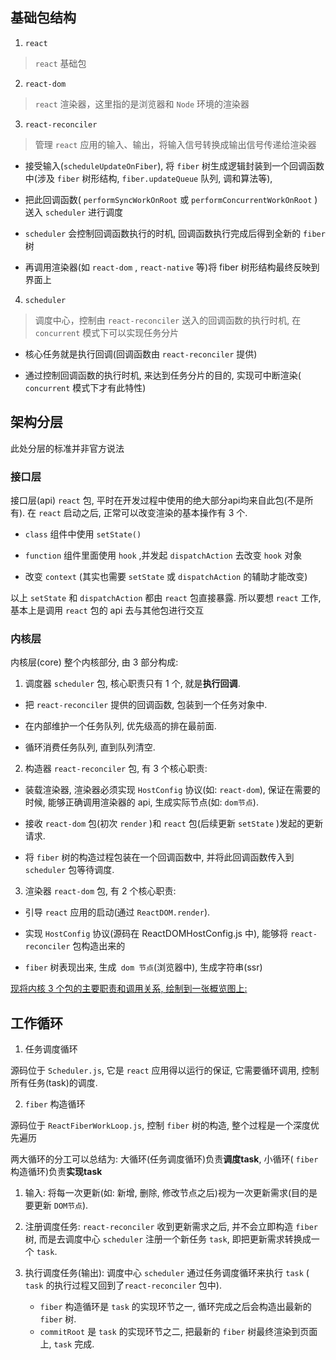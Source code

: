 
## 基础包结构

1. `react`

  > `react` 基础包

2. `react-dom`

  > `react` 渲染器，这里指的是浏览器和 `Node` 环境的渲染器

3. `react-reconciler`

  > 管理 `react` 应用的输入、输出，将输入信号转换成输出信号传递给渲染器

  - 接受输入(`scheduleUpdateOnFiber`), 将 `fiber` 树生成逻辑封装到一个回调函数中(涉及 `fiber` 树形结构, `fiber.updateQueue` 队列, 调和算法等),

  - 把此回调函数( `performSyncWorkOnRoot` 或 `performConcurrentWorkOnRoot` )送入 `scheduler` 进行调度

  - `scheduler` 会控制回调函数执行的时机, 回调函数执行完成后得到全新的 `fiber` 树

  - 再调用渲染器(如 `react-dom` , `react-native` 等)将 fiber 树形结构最终反映到界面上

4. `scheduler`

  > 调度中心，控制由 `react-reconciler` 送入的回调函数的执行时机, 在 `concurrent` 模式下可以实现任务分片

  - 核心任务就是执行回调(回调函数由 `react-reconciler` 提供)

  - 通过控制回调函数的执行时机, 来达到任务分片的目的, 实现可中断渲染( `concurrent` 模式下才有此特性)

## 架构分层

此处分层的标准并非官方说法

### 接口层

接口层(api) `react` 包, 平时在开发过程中使用的绝大部分api均来自此包(不是所有). 在 `react` 启动之后, 正常可以改变渲染的基本操作有 3 个.

- `class` 组件中使用 `setState()`

- `function` 组件里面使用 `hook` ,并发起 `dispatchAction` 去改变 `hook` 对象

- 改变 `context` (其实也需要 `setState` 或 `dispatchAction` 的辅助才能改变)

以上 `setState` 和 `dispatchAction` 都由 `react` 包直接暴露. 所以要想 `react` 工作, 基本上是调用 `react` 包的 api 去与其他包进行交互

### 内核层

内核层(core) 整个内核部分, 由 3 部分构成:

1. 调度器 `scheduler` 包, 核心职责只有 1 个, 就是**执行回调**.

  - 把 `react-reconciler` 提供的回调函数, 包装到一个任务对象中.

  - 在内部维护一个任务队列, 优先级高的排在最前面.

  - 循环消费任务队列, 直到队列清空.

2. 构造器 `react-reconciler` 包, 有 3 个核心职责:

  - 装载渲染器, 渲染器必须实现 `HostConfig` 协议(如: `react-dom`), 保证在需要的时候, 能够正确调用渲染器的 api, 生成实际节点(如: `dom节点`).

  - 接收 `react-dom` 包(初次 `render` )和 `react` 包(后续更新 `setState` )发起的更新请求.

  - 将 `fiber` 树的构造过程包装在一个回调函数中, 并将此回调函数传入到 `scheduler` 包等待调度.

3. 渲染器 `react-dom` 包, 有 2 个核心职责:

  - 引导 `react` 应用的启动(通过 `ReactDOM.render`).

  - 实现 `HostConfig` 协议(源码在 ReactDOMHostConfig.js 中), 能够将 `react-reconciler` 包构造出来的
  
  - `fiber` 树表现出来, 生成` dom 节点`(浏览器中), 生成字符串(ssr)

[现将内核 3 个包的主要职责和调用关系, 绘制到一张概览图上:](./react.png)

## 工作循环

1. 任务调度循环

  源码位于 `Scheduler.js`, 它是 `react` 应用得以运行的保证, 它需要循环调用, 控制所有任务(task)的调度.

2. `fiber` 构造循环

  源码位于 `ReactFiberWorkLoop.js`, 控制 `fiber` 树的构造, 整个过程是一个深度优先遍历

两大循环的分工可以总结为: 大循环(任务调度循环)负责**调度task**, 小循环( `fiber` 构造循环)负责**实现task**

1. 输入: 将每一次更新(如: 新增, 删除, 修改节点之后)视为一次更新需求(目的是要更新 `DOM节点`).

2. 注册调度任务: `react-reconciler` 收到更新需求之后, 并不会立即构造 `fiber` 树, 而是去调度中心 `scheduler` 注册一个新任务 `task`, 即把更新需求转换成一个 `task`.

3. 执行调度任务(输出): 调度中心 `scheduler` 通过任务调度循环来执行 `task` ( `task` 的执行过程又回到了`react-reconciler` 包中).

    - `fiber` 构造循环是 `task` 的实现环节之一, 循环完成之后会构造出最新的 `fiber` 树.
    - `commitRoot` 是 `task` 的实现环节之二, 把最新的 `fiber` 树最终渲染到页面上, `task` 完成.
